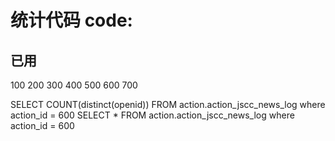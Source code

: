 
# 统计代码 code:

## 已用

100
200
300
400
500
600
700

SELECT COUNT(distinct(openid)) FROM action.action_jscc_news_log where action_id = 600
SELECT \* FROM action.action_jscc_news_log where action_id = 600
